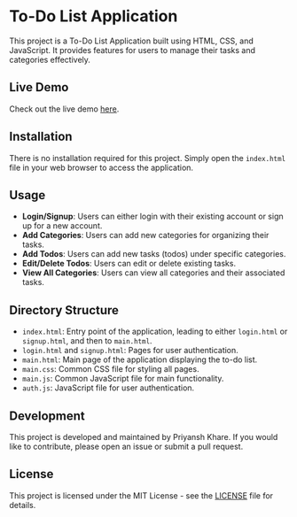 # To-Do List Application

This project is a To-Do List Application built using HTML, CSS, and JavaScript. It provides features for users to manage their tasks and categories effectively.

## Live Demo

Check out the live demo [here](https://todolist-int219.netlify.app/).

## Installation

There is no installation required for this project. Simply open the `index.html` file in your web browser to access the application.

## Usage

- **Login/Signup**: Users can either login with their existing account or sign up for a new account.
- **Add Categories**: Users can add new categories for organizing their tasks.
- **Add Todos**: Users can add new tasks (todos) under specific categories.
- **Edit/Delete Todos**: Users can edit or delete existing tasks.
- **View All Categories**: Users can view all categories and their associated tasks.

## Directory Structure

- `index.html`: Entry point of the application, leading to either `login.html` or `signup.html`, and then to `main.html`.
- `login.html` and `signup.html`: Pages for user authentication.
- `main.html`: Main page of the application displaying the to-do list.
- `main.css`: Common CSS file for styling all pages.
- `main.js`: Common JavaScript file for main functionality.
- `auth.js`: JavaScript file for user authentication.

## Development

This project is developed and maintained by Priyansh Khare. If you would like to contribute, please open an issue or submit a pull request.

## License

This project is licensed under the MIT License - see the [LICENSE](LICENSE) file for details.